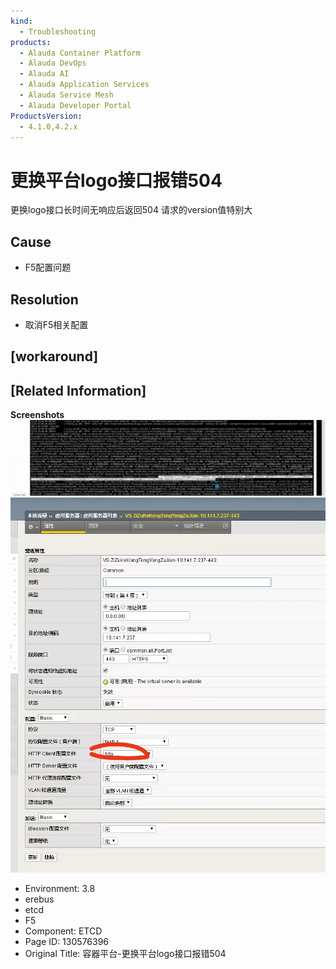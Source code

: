```yaml
---
kind:
  - Troubleshooting
products:
  - Alauda Container Platform
  - Alauda DevOps
  - Alauda AI
  - Alauda Application Services
  - Alauda Service Mesh
  - Alauda Developer Portal
ProductsVersion:
  - 4.1.0,4.2.x
---
```

<!-- A type of document that involves encountering a fault, diagnosing it, performing root cause analysis, and providing solutions. -->

# 更换平台logo接口报错504

更换logo接口长时间无响应后返回504 请求的version值特别大

## Cause
- F5配置问题

## Resolution
- 取消F5相关配置

## [workaround]

## [Related Information]
**Screenshots**
![](assets/rong-qi-ping-tai-geng-huan-ping-tai-logojie-kou-bao-cuo-504/image2022-12-2_10-32-49.png)
![](assets/rong-qi-ping-tai-geng-huan-ping-tai-logojie-kou-bao-cuo-504/image2022-12-2_10-34-32.png)
- Environment: 3.8
- erebus
- etcd
- F5
- Component: ETCD
- Page ID: 130576396
- Original Title: 容器平台-更换平台logo接口报错504
